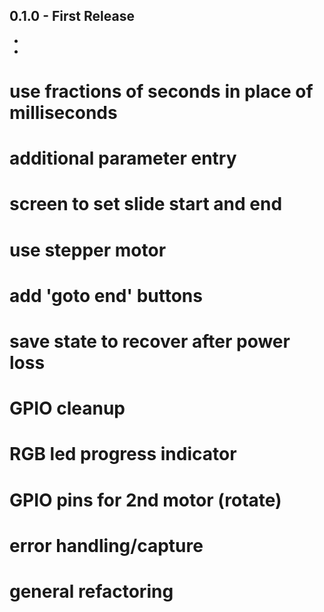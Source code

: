## 0.1.0 - First Release
*
*
# use fractions of seconds in place of milliseconds
# additional parameter entry
# screen to set slide start and end
# use stepper motor
# add 'goto end' buttons
# save state to recover after power loss
# GPIO cleanup
# RGB led progress indicator
# GPIO pins for 2nd motor (rotate)
# error handling/capture
# general refactoring
